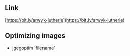 ## Link
[https://bit.ly/arwyk-lutherie](https://bit.ly/arwyk-lutherie)

## Optimizing images
- jgegoptim 'filename'
